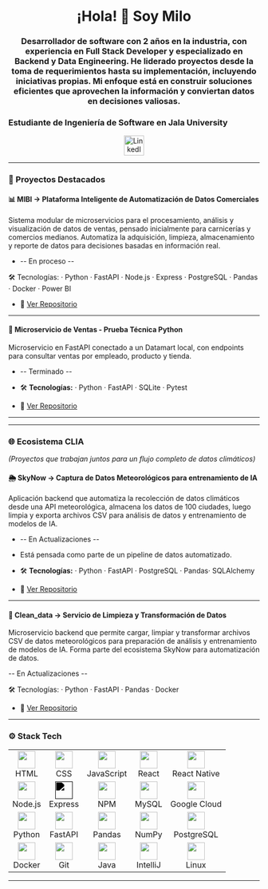 <h1 align="center">¡Hola! 👋 Soy Milo</h1>

<h3 align="center">
Desarrollador de software con 2 años en la industria, con experiencia en Full Stack Developer y especializado en Backend y Data Engineering. 
He liderado proyectos desde la toma de requerimientos hasta su implementación, incluyendo iniciativas propias. Mi enfoque está en construir soluciones eficientes que aprovechen la información y conviertan datos en decisiones valiosas.     

  ### Estudiante de Ingeniería de Software en Jala University
</h3>

<p align="center">
  <a href="https://www.linkedin.com/in/xpr07/" target="_blank">
    <img src="https://raw.githubusercontent.com/maurodesouza/profile-readme-generator/master/src/assets/icons/social/linkedin/default.svg" width="40" alt="LinkedIn" />
  </a>
</p>

---

### 🚀 Proyectos Destacados

#### 📊 MIBI -> Plataforma Inteligente de Automatización de Datos Comerciales
Sistema modular de microservicios para el procesamiento, análisis y visualización de datos de ventas, pensado inicialmente para carnicerías y comercios medianos. Automatiza la adquisición, limpieza, almacenamiento y reporte de datos para decisiones basadas en información real.

- -- En proceso --

🛠️ Tecnologías: · Python · FastAPI · Node.js · Express · PostgreSQL · Pandas · Docker · Power BI
- 🔗 [Ver Repositorio](https://github.com/Zp07/mibi)

---

#### 🧪 Microservicio de Ventas - Prueba Técnica Python
Microservicio en FastAPI conectado a un Datamart local, con endpoints para consultar ventas por empleado, producto y tienda.

- -- Terminado --
  
- 🛠️ **Tecnologías:** · Python · FastAPI · SQLite · Pytest
- 🔗 [Ver Repositorio](https://github.com/Zp07/Prueba_Tecnica_Python)

---

---

### 🌐 Ecosistema CLIA
*(Proyectos que trabajan juntos para un flujo completo de datos climáticos)*

#### 🌦️ SkyNow ->  Captura de Datos Meteorológicos para entrenamiento de IA
Aplicación backend que automatiza la recolección de datos climáticos desde una API meteorológica, almacena los datos de 100 ciudades, luego limpia y exporta archivos CSV para análisis de datos y entrenamiento de modelos de IA.

- -- En Actualizaciones --
  
- Está pensada como parte de un pipeline de datos automatizado.
- 🛠️ **Tecnologías:** · Python · FastAPI · PostgreSQL · Pandas· SQLAlchemy 
- 🔗 [Ver Repositorio](https://github.com/Zp07/Skynow)

---

#### 🧹 Clean_data -> Servicio de Limpieza y Transformación de Datos
Microservicio backend que permite cargar, limpiar y transformar archivos CSV de datos meteorológicos para preparación de análisis y entrenamiento de modelos de IA. Forma parte del ecosistema SkyNow para automatización de datos.

-- En Actualizaciones --

🛠️ Tecnologías: · Python · FastAPI · Pandas · Docker
- 🔗 [Ver Repositorio](https://github.com/Zp07/Skynow)

---

### ⚙️ Stack Tech
<div align="center">

<table>
  <!-- Frontend -->
  <tr>
    <td align="center"><img src="https://cdn.jsdelivr.net/gh/devicons/devicon/icons/html5/html5-original.svg" height="35" /><br/>HTML</td>
    <td align="center"><img src="https://cdn.jsdelivr.net/gh/devicons/devicon/icons/css3/css3-original.svg" height="35" /><br/>CSS</td>
    <td align="center"><img src="https://cdn.jsdelivr.net/gh/devicons/devicon/icons/javascript/javascript-original.svg" height="35" /><br/>JavaScript</td>
    <td align="center"><img src="https://cdn.jsdelivr.net/gh/devicons/devicon/icons/react/react-original.svg" height="35" /><br/>React</td>
    <td align="center"><img src="https://cdn.jsdelivr.net/gh/devicons/devicon/icons/react/react-original.svg" height="35" /><br/>React Native</td>

  </tr>

  <!-- Backend JS y Servicios Cloud -->
  <tr>
    <td align="center"><img src="https://cdn.jsdelivr.net/gh/devicons/devicon/icons/nodejs/nodejs-original.svg" height="35" /><br/>Node.js</td>
    <td align="center"><img src="https://cdn.jsdelivr.net/gh/devicons/devicon/icons/express/express-original.svg" height="35" style="filter: brightness(0%);" /><br/>Express</td>
    <td align="center"><img src="https://cdn.jsdelivr.net/gh/devicons/devicon/icons/npm/npm-original-wordmark.svg" height="35" /><br/>NPM</td>
    <td align="center"><img src="https://cdn.jsdelivr.net/gh/devicons/devicon/icons/mysql/mysql-original.svg" height="35" /><br/>MySQL</td>
    <td align="center"><img src="https://cdn.jsdelivr.net/gh/devicons/devicon/icons/googlecloud/googlecloud-original.svg" height="35" /><br/>Google Cloud</td>
    
  </tr>

  <!-- Backend Python, Data y DB -->
  <tr>
    <td align="center"><img src="https://cdn.jsdelivr.net/gh/devicons/devicon/icons/python/python-original.svg" height="35" /><br/>Python</td>
    <td align="center"><img src="https://cdn.jsdelivr.net/gh/devicons/devicon/icons/fastapi/fastapi-original.svg" height="35" /><br/>FastAPI</td>
    <td align="center"><img src="https://cdn.jsdelivr.net/gh/devicons/devicon/icons/pandas/pandas-original.svg" height="35" /><br/>Pandas</td>
    <td align="center"><img src="https://cdn.jsdelivr.net/gh/devicons/devicon/icons/numpy/numpy-original.svg" height="35" /><br/>NumPy</td>
    <td align="center"><img src="https://cdn.jsdelivr.net/gh/devicons/devicon/icons/postgresql/postgresql-original.svg" height="35" /><br/>PostgreSQL</td>
  </tr>

  <!-- Herramientas de Desarrollo -->
  <tr>
    <td align="center"><img src="https://cdn.jsdelivr.net/gh/devicons/devicon/icons/docker/docker-original.svg" height="35" /><br/>Docker</td>
    <td align="center"><img src="https://cdn.jsdelivr.net/gh/devicons/devicon/icons/git/git-original.svg" height="35" /><br/>Git</td>
    <td align="center"><img src="https://cdn.jsdelivr.net/gh/devicons/devicon/icons/java/java-original.svg" height="35" /><br/>Java</td>
    <td align="center"><img src="https://cdn.jsdelivr.net/gh/devicons/devicon/icons/intellij/intellij-original.svg" height="35" /><br/>IntelliJ</td>
    <td align="center"><img src="https://cdn.jsdelivr.net/gh/devicons/devicon/icons/linux/linux-original.svg" height="35" /><br/>Linux</td>
  </tr>

</table>

</div>


---
